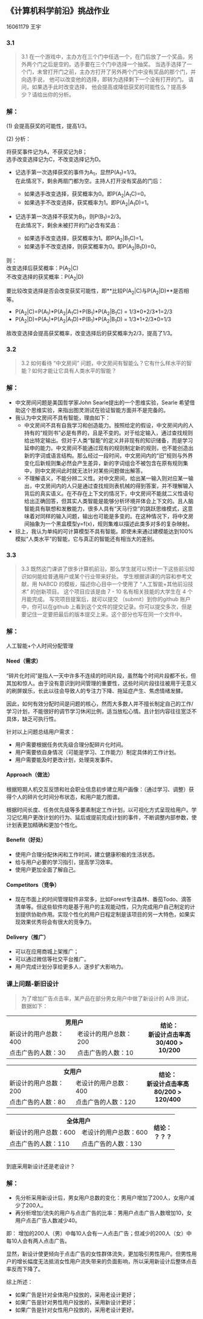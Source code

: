 ## 《计算机科学前沿》挑战作业
16061179 王宇

### 3.1
>3.1 在一个游戏中，主办方在三个门中任选一个，在门后放了一个奖品，另外两个门之后是空的。选手要在三个门中选择一个抽奖。 当选手选择了一个门，未曾打开门之前，主办方打开了另外两个门中没有奖品的那个门，并向选手说， 他可以改变他的选择，即转为选择剩下一个没有打开的门。 请问，如果选手此时改变选择， 他会提高或降低获奖的可能性么？提高多少？请给出你的分析。
### 解：
(1) 会提高获奖的可能性，提高1/3。

(2) 分析：

将获奖事件记为A，不获奖记为B；<BR>
选手改变选择记为C，不改变选择记为D。

- 记选手第一次选择获奖的事件为A<sub>1</sub>，显然P(A<sub>1</sub>)=1/3。<BR>
在此情况下，剩余两扇门都为空。主持人打开没有奖品的门后：

	- 如果选手改变选择，获奖概率为0。即P(A<sub>2</sub>|A<sub>1</sub>C)=0。
	- 如果选手不改变选择，获奖概率为1。即P(A<sub>2</sub>|A<sub>1</sub>D)=1。

- 记选手第一次选择不获奖为B<sub>1</sub>，则P(B<sub>1</sub>)=2/3。<BR>
在此情况下，剩余未被打开的门必含有奖品：

	- 如果选手改变选择，获奖概率为1。即P(A<sub>2</sub>|B<sub>1</sub>C)=1。
	- 如果选手不改变选择，则获奖概率为0。即P(A<sub>2</sub>|B<sub>1</sub>D)=0。

则：<BR>
改变选择后获奖概率：P(A<sub>2</sub>|C)<BR>
不改变选择的获奖概率：P(A<sub>2</sub>|D)

要比较改变选择是否会改变获奖可能性，即**比较P(A<sub>2</sub>|C)与P(A<sub>2</sub>|D)**是否相等。

- P(A<sub>2</sub>|C)=P(A<sub>1</sub>)*P(A<sub>2</sub>|A<sub>1</sub>C)+P(B<sub>1</sub>)\*P(A<sub>2</sub>|B<sub>1</sub>C) = 1/3\*0+2/3\*1=2/3
- P(A<sub>2</sub>|D)=P(A<sub>1</sub>)*P(A<sub>2</sub>|A<sub>1</sub>D)+P(B<sub>1</sub>)\*P(A<sub>2</sub>|B<sub>1</sub>D) = 1/3\*1+2/3\*0=1/3

故改变选择会提高获奖概率，改变选择后的获奖概率为2/3，提高了1/3。

### 3.2
>3.2 如何看待 “中文房间” 问题，中文房间有智能么？它有什么样水平的智能？如何才能让它具有人类水平的智能？

### 解：
- 中文房间问题是美国哲学家John Searle提出的一个思维实验，Searle 希望借助这个思维实验，来指出图灵测试在验证智能方面并不是完备的。
- 我认为中文房间不具有智能，理由如下：<BR>
	- 中文房间不具有自我学习和创造能力。按照给定的假设，中文房间内的人持有的“规则书”必是有界的，且是不变的。对于给定输入，通过查找规则给出特定输出。但对于人类“智能”的定义并非现有的知识储备，而是学习延申的能力。中文房间不能通过现有的规则制定新的规则，也不能创造出新的字词或语言结构。那么经过一段时间，中文房间内的“旧”规则与外界变化后新规则集必然会产生差异，新的字词组合不被包含在原有规则集中，则中文房间此时就无法针对某些问题做出解答。
	- 不理解语义，不能分辨二义性。对中文房间，给出某一输入则对应某一输出，中文房间内的人只是通过查找规则表机械的得到答案，并不理解输入背后的真实语义。在不存在上下文的情况下，中文房间不能就二义性语句给出正确回答，但其实人类智能是能够分析环境并体会上下文的。且人脑智能具有联想和发散能力，很多人具有“天马行空”的跳跃思维模式，这意味着对同样的输入问题，输出也可能是多变的。在这种情况下，将中文房间抽象为一个黑盒模型y=f(x)，规则集难以描述此类多对多的复杂映射。
- 综上，我认为单纯的可计算模型不具有智能。即使未来通过建模能达到100%模拟“人类水平”的智能，它与真正的智能还有相当大的差别。

### 3.3
>3.3 既然这门课讲了很多计算机前沿，那么学生就可以预计一下这些前沿知识如何能给普通用户或某个行业带来好处。 学生根据讲课的内容和参考文献，用 NABCD 的模板，描述你心目中一个使用了 “人工智能+其他前沿技术” 的创新项目。 这个项目应该是由 7 - 10 名有相关技能的大学生在 4 个月能完成。 写完项目提案后，就可以提交 （submit）到你的github 账户中，你可以在github 上看到这个文件的提交记录。你可以提交多次，但是要记住一定要把最后的版本提交上来。这个部分也写在同一个文件中。
### 解：
人工智能+个人时间分配管理
#### Need（需求）
“碎片化时间”是指人一天中许多不连续的时间片段，虽然每个时间片段都不长，但其加和惊人。由于没有意识到时间管理的重要性，这些时间片段往往被用于无意义的刷屏娱乐，长此以往会导致人的专注力下降、拖延症产生、焦虑情绪发酵。

因此，如何有效分配时间是问题的核心，然而大多数人并不擅长制定自己的工作/学习计划，不能很好的调节学习休闲比例，适当放松心情。且计划内容往往宽泛不具体，缺乏可执行性。

针对以上问题总结用户需求：

- 用户需要根据任务优先级合理分配碎片化时间。
- 用户需要依自身情况（可能是学习、工作能力）制定具体的工作计划。
- 用户需要能及时更改计划，处理突发事件。

#### Approach（做法）
根据短期人机交互反馈和社会职业信息初步建立用户画像：（通过学习、调整）获得个人的碎片化时间分布状态，和用户能力图谱。

根据时间长度、任务优先级等多要素制定工作计划，以可视化方式呈现给用户。学习记忆用户更改计划的行为、延后或提前完成计划的事件，不断调整内部参数，使计划表更加精确和更加个性化。

#### Benefit（好处）
- 使用户合理分配休闲和工作时间，建立健康积极的生活状态。
- 给与用户必要的学习指引，提高学习效率。
- 使用户更加全面了解自己。

#### Competitors（竞争）
- 现在市面上的时间管理软件非常多，比如Forest专注森林、番茄Todo、滴答清单等。但这些软件均是基于用户的主观能动性，只为完成用户自己制定的计划提供协助作用。实现个性化的用户日程定制是该项目的另一大特色，如果实现效果优秀将会有很大的竞争力。

#### Delivery（推广）
- 可以在应用商城上架推广；
- 可以通过微信等社交平台推广。
- 用户完成计划分享给更多人，逐步扩大影响力。

### 课上问题-新旧设计
> 为了增加广告点击率，某产品在部分男女用户中做了新设计的 A/B 测试， 数据如下：<BR>
<table><tbody>
    <tr>
        <th colspan="3">男用户</th>
        <th rowspan="3"> 结论：<BR>新设计点击率高<BR>30/400  > 10/200</th>
    </tr>
    <tr>
        <td>新设计的用户总数：400</td>
        <td>老设计的用户总数：200</td>
    </tr>
    <tr>
        <td>点击广告的人数：30</td>
        <td>点击广告的人数：10</td>
    </tr>
</table>
<table><tbody>
    <tr>
        <th colspan="3">女用户</th>
        <th rowspan="3"> 结论：<BR>新设计点击率高<BR>80/200  > 120/400</th>
    </tr>
    <tr>
        <td>新设计的用户总数：200</td>
        <td>老设计的用户总数：400</td>
    </tr>
    <tr>
        <td>点击广告的人数：80</td>
        <td>点击广告的人数：120</td>
    </tr>
</table>
<table><tbody>
    <tr>
        <th colspan="3">全体用户</th>
        <th rowspan="3"> 结论：<BR>？？？</th>
    </tr>
    <tr>
        <td>新设计的用户总数：600</td>
        <td>老设计的用户总数：600</td>
    </tr>
    <tr>
        <td>点击广告的人数：110</td>
        <td>点击广告的人数：130</td>
    </tr>
</table><BR>
到底采用新设计还是老设计？

### 解：
- 先分析采用新设计后，男女用户总数的变化：男用户增加了200人，女用户减少了200人。
- 再分析增加/流失的用户与点击广告的比率：男用户点击广告人数增加10，女用户点击广告人数减少40。

即：
增加的200人（男）中每10人会有一人点击广告；但减少的200人（女）中每10人会有两人点击广告。

显然，新设计使更倾向于点击广告的女性群体流失，更加吸引男性用户。但男性用户的增长幅度无法抵消女性用户流失带来的负面影响，所以采用新设计后整体点击率反而下降了。

综上所述：

- 如果广告是针对全体用户投放的，采用老设计更好；
- 如果广告是针对男性用户投放的，采用新设计更好；
- 如果广告是针对女性用户投放的，采用老设计更好。
